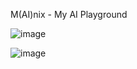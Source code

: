 M(AI)nix - My AI Playground

![image](https://github.com/ibsoft/modelo/assets/6911106/8d9dc94f-1741-44b1-a172-cbfa513ca196)

![image](https://github.com/ibsoft/modelo/assets/6911106/beb79354-e336-4a1b-8b2b-188ea7723549)
